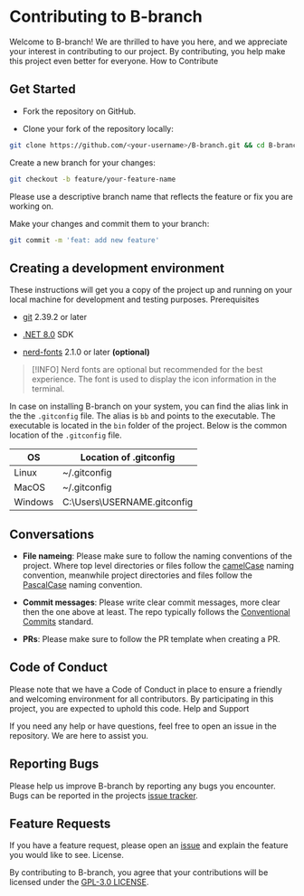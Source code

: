 # Contributing to B-branch

Welcome to B-branch! We are thrilled to have you here, and we appreciate your interest in contributing to our project. By contributing, you help make this project even better for everyone.
How to Contribute

## Get Started

- Fork the repository on GitHub.

- Clone your fork of the repository locally:

```sh
git clone https://github.com/<your-username>/B-branch.git && cd B-branch
```

Create a new branch for your changes:
```sh
git checkout -b feature/your-feature-name
```
Please use a descriptive branch name that reflects the feature or fix you are working on.

Make your changes and commit them to your branch:

```sh
git commit -m 'feat: add new feature'
```

## Creating a development environment

These instructions will get you a copy of the project up and running on your local machine for development and testing purposes.
Prerequisites

- [git](https://git-scm.com/downloads) 2.39.2 or later

- [.NET 8.0](https://dotnet.microsoft.com/en-us/download/dotnet/8.0) SDK

- [nerd-fonts](https://www.nerdfonts.com/font-downloads) 2.1.0 or later **(optional)**

> [!INFO]
> Nerd fonts are optional but recommended for the best experience. The font is used to display the icon information in the terminal.

In case on installing B-branch on your system, you can find the alias link in the the `.gitconfig` file. The alias is `bb` and points to the executable. The executable is located in the `bin` folder of the project. Below is the common location of the `.gitconfig` file.

| OS      | Location of .gitconfig       |
| ------- | ---------------------------- |
| Linux   | ~/.gitconfig                 |
| MacOS   | ~/.gitconfig                 |
| Windows | C:\Users\USERNAME\.gitconfig |

## Conversations

- **File nameing**: Please make sure to follow the naming conventions of the project. Where top level directories or files follow the [camelCase](https://en.wikipedia.org/wiki/Camel_case) naming convention, meanwhile project directories and files follow the [PascalCase](https://en.wikipedia.org/wiki/PascalCase) naming convention.

- **Commit messages**: Please write clear commit messages, more clear then the one above at least.
The repo typically follows the [Conventional Commits](https://www.conventionalcommits.org/en/v1.0.0/) standard.

- **PRs**: Please make sure to follow the PR template when creating a PR.

## Code of Conduct

Please note that we have a Code of Conduct in place to ensure a friendly and welcoming environment for all contributors. By participating in this project, you are expected to uphold this code.
Help and Support

If you need any help or have questions, feel free to open an issue in the repository. We are here to assist you.

## Reporting Bugs

Please help us improve B-branch by reporting any bugs you encounter.
Bugs can be reported in the projects [issue tracker](https://github.com/SimonNyvall/B-branch/issues).

## Feature Requests

If you have a feature request, please open an [issue](https://github.com/SimonNyvall/B-branch/issues) and explain the feature you would like to see.
License.

By contributing to B-branch, you agree that your contributions will be licensed under the [GPL-3.0 LICENSE](./LICENSE).